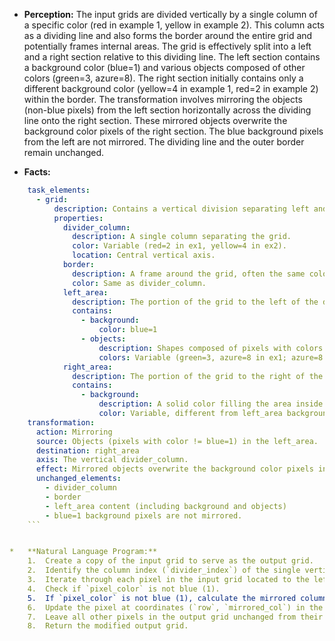 *   **Perception:**
    The input grids are divided vertically by a single column of a specific color (red in example 1, yellow in example 2). This column acts as a dividing line and also forms the border around the entire grid and potentially frames internal areas. The grid is effectively split into a left and a right section relative to this dividing line.
    The left section contains a background color (blue=1) and various objects composed of other colors (green=3, azure=8).
    The right section initially contains only a different background color (yellow=4 in example 1, red=2 in example 2) within the border.
    The transformation involves mirroring the objects (non-blue pixels) from the left section horizontally across the dividing line onto the right section. These mirrored objects overwrite the background color pixels of the right section. The blue background pixels from the left are not mirrored. The dividing line and the outer border remain unchanged.

*   **Facts:**
    
```yaml
    task_elements:
      - grid:
          description: Contains a vertical division separating left and right areas.
          properties:
            divider_column:
              description: A single column separating the grid.
              color: Variable (red=2 in ex1, yellow=4 in ex2).
              location: Central vertical axis.
            border:
              description: A frame around the grid, often the same color as the divider column.
              color: Same as divider_column.
            left_area:
              description: The portion of the grid to the left of the divider_column.
              contains:
                - background:
                    color: blue=1
                - objects:
                    description: Shapes composed of pixels with colors other than the background (blue=1) or the divider color.
                    colors: Variable (green=3, azure=8 in ex1; azure=8 in ex2).
            right_area:
              description: The portion of the grid to the right of the divider_column.
              contains:
                - background:
                    description: A solid color filling the area inside the border.
                    color: Variable, different from left_area background (yellow=4 in ex1, red=2 in ex2).
    transformation:
      action: Mirroring
      source: Objects (pixels with color != blue=1) in the left_area.
      destination: right_area
      axis: The vertical divider_column.
      effect: Mirrored objects overwrite the background color pixels in the right_area.
      unchanged_elements:
        - divider_column
        - border
        - left_area content (including background and objects)
        - blue=1 background pixels are not mirrored.
    ```


*   **Natural Language Program:**
    1.  Create a copy of the input grid to serve as the output grid.
    2.  Identify the column index (`divider_index`) of the single vertical line that divides the grid.
    3.  Iterate through each pixel in the input grid located to the left of the `divider_index` (i.e., column index < `divider_index`). Let the current pixel's coordinates be (`row`, `col`) and its color be `pixel_color`.
    4.  Check if `pixel_color` is not blue (1).
    5.  If `pixel_color` is not blue (1), calculate the mirrored column index (`mirrored_col`) in the right section using the formula: `mirrored_col = divider_index + (divider_index - col)`.
    6.  Update the pixel at coordinates (`row`, `mirrored_col`) in the output grid with `pixel_color`.
    7.  Leave all other pixels in the output grid unchanged from their initial copied state (same as the input grid).
    8.  Return the modified output grid.